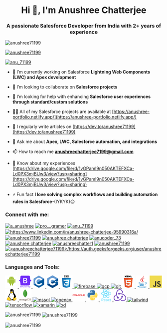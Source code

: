 <h1 align="center">Hi 👋, I'm Anushree Chatterjee</h1>
<h3 align="center">A passionate Salesforce Developer from India with 2+ years of experience</h3>

<p align="left"> <img src="https://komarev.com/ghpvc/?username=anushree71199&label=Profile%20views&color=0e75b6&style=flat" alt="anushree71199" /> </p>

<p align="left"> <a href="https://github.com/ryo-ma/github-profile-trophy"><img src="https://github-profile-trophy.vercel.app/?username=anushree71199" alt="anushree71199" /></a> </p>

<p align="left"> <a href="https://twitter.com/anu_71199" target="blank"><img src="https://img.shields.io/twitter/follow/anu_71199?logo=twitter&style=for-the-badge" alt="anu_71199" /></a> </p>

- 🔭 I’m currently working on Salesforce **Lightning Web Components (LWC) and Apex development**

- 👯 I’m looking to collaborate on **Salesforce projects**

- 🤝  I’m looking for help with enhancing **Salesforce user experiences through standard/custom solutions**

- 👨‍💻 All of my Salesforce projects are available at [https://anushree-portfolio.netlify.app/](https://anushree-portfolio.netlify.app/)

- 📝 I regularly write articles on [https://dev.to/anushree71199](https://dev.to/anushree71199)

- 💬 Ask me about **Apex, LWC, Salesforce automation, and integrations**

- 📫 How to reach me **anushreechatterjee7199@gmail.com**

- 📄 Know about my experiences [https://drive.google.com/file/d/1vGPamI9n050AKTEFXCa-Ld0PX3mjBUw3/view?usp=sharing](https://drive.google.com/file/d/1vGPamI9n050AKTEFXCa-Ld0PX3mjBUw3/view?usp=sharing)

- ⚡ Fun fact **I love solving complex workflows and building automation rules in Salesforce**-(IYKYK)😉

<h3 align="left">Connect with me:</h3>
<p align="left">
<a href="https://codepen.io/a_anushree" target="blank"><img align="center" src="https://raw.githubusercontent.com/rahuldkjain/github-profile-readme-generator/master/src/images/icons/Social/codepen.svg" alt="a_anushree" height="30" width="40" /></a>
<a href="https://dev.to/pro._.gramer" target="blank"><img align="center" src="https://cdn.jsdelivr.net/npm/simple-icons@3.0.1/icons/dev-dot-to.svg" alt="pro._.gramer" height="30" width="40" /></a>
<a href="https://twitter.com/anu_71199" target="blank"><img align="center" src="https://raw.githubusercontent.com/rahuldkjain/github-profile-readme-generator/master/src/images/icons/Social/twitter.svg" alt="anu_71199" height="30" width="40" /></a>
<a href="https://linkedin.com/in/https://www.linkedin.com/in/anushree-chatterjee-95990316a/" target="blank"><img align="center" src="https://raw.githubusercontent.com/rahuldkjain/github-profile-readme-generator/master/src/images/icons/Social/linked-in-alt.svg" alt="https://www.linkedin.com/in/anushree-chatterjee-95990316a/" height="30" width="40" /></a>
<a href="https://codesandbox.com/anushree71199" target="blank"><img align="center" src="https://cdn.jsdelivr.net/npm/simple-icons@3.0.1/icons/codesandbox.svg" alt="anushree71199" height="30" width="40" /></a>
<a href="https://fb.com/anushree chatterjee" target="blank"><img align="center" src="https://raw.githubusercontent.com/rahuldkjain/github-profile-readme-generator/master/src/images/icons/Social/facebook.svg" alt="anushree chatterjee" height="30" width="40" /></a>
<a href="https://instagram.com/anucoder_73" target="blank"><img align="center" src="https://raw.githubusercontent.com/rahuldkjain/github-profile-readme-generator/master/src/images/icons/Social/instagram.svg" alt="anucoder_73" height="30" width="40" /></a>
<a href="https://dribbble.com/anushree chatterjee" target="blank"><img align="center" src="https://raw.githubusercontent.com/rahuldkjain/github-profile-readme-generator/master/src/images/icons/Social/dribbble.svg" alt="anushree chatterjee" height="30" width="40" /></a>
<a href="https://www.hackerrank.com/anushreechatter1" target="blank"><img align="center" src="https://raw.githubusercontent.com/rahuldkjain/github-profile-readme-generator/master/src/images/icons/Social/hackerrank.svg" alt="anushreechatter1" height="30" width="40" /></a>
<a href="https://www.leetcode.com/anushree71199" target="blank"><img align="center" src="https://raw.githubusercontent.com/rahuldkjain/github-profile-readme-generator/master/src/images/icons/Social/leet-code.svg" alt="anushree71199" height="30" width="40" /></a>
<a href="https://auth.geeksforgeeks.org/user/<anushreechatterjee71199>/https://auth.geeksforgeeks.org/user/anushreechatterjee71199" target="blank"><img align="center" src="https://raw.githubusercontent.com/rahuldkjain/github-profile-readme-generator/master/src/images/icons/Social/geeks-for-geeks.svg" alt="<anushreechatterjee71199>/https://auth.geeksforgeeks.org/user/anushreechatterjee71199" height="30" width="40" /></a>
</p>

<h3 align="left">Languages and Tools:</h3>
<p align="left"> <a href="https://developer.android.com" target="_blank"> <img src="https://raw.githubusercontent.com/devicons/devicon/master/icons/android/android-original-wordmark.svg" alt="android" width="40" height="40"/> </a> <a href="https://getbootstrap.com" target="_blank"> <img src="https://raw.githubusercontent.com/devicons/devicon/master/icons/bootstrap/bootstrap-plain-wordmark.svg" alt="bootstrap" width="40" height="40"/> </a> <a href="https://www.cprogramming.com/" target="_blank"> <img src="https://raw.githubusercontent.com/devicons/devicon/master/icons/c/c-original.svg" alt="c" width="40" height="40"/> </a> <a href="https://www.w3schools.com/cpp/" target="_blank"> <img src="https://raw.githubusercontent.com/devicons/devicon/master/icons/cplusplus/cplusplus-original.svg" alt="cplusplus" width="40" height="40"/> </a> <a href="https://www.w3schools.com/css/" target="_blank"> <img src="https://raw.githubusercontent.com/devicons/devicon/master/icons/css3/css3-original-wordmark.svg" alt="css3" width="40" height="40"/> </a> <a href="https://firebase.google.com/" target="_blank"> <img src="https://www.vectorlogo.zone/logos/firebase/firebase-icon.svg" alt="firebase" width="40" height="40"/> </a> <a href="https://cloud.google.com" target="_blank"> <img src="https://www.vectorlogo.zone/logos/google_cloud/google_cloud-icon.svg" alt="gcp" width="40" height="40"/> </a> <a href="https://git-scm.com/" target="_blank"> <img src="https://www.vectorlogo.zone/logos/git-scm/git-scm-icon.svg" alt="git" width="40" height="40"/> </a> <a href="https://www.w3.org/html/" target="_blank"> <img src="https://raw.githubusercontent.com/devicons/devicon/master/icons/html5/html5-original-wordmark.svg" alt="html5" width="40" height="40"/> </a> <a href="https://www.java.com" target="_blank"> <img src="https://raw.githubusercontent.com/devicons/devicon/master/icons/java/java-original.svg" alt="java" width="40" height="40"/> </a> <a href="https://developer.mozilla.org/en-US/docs/Web/JavaScript" target="_blank"> <img src="https://raw.githubusercontent.com/devicons/devicon/master/icons/javascript/javascript-original.svg" alt="javascript" width="40" height="40"/> </a> <a href="https://www.linux.org/" target="_blank"> <img src="https://raw.githubusercontent.com/devicons/devicon/master/icons/linux/linux-original.svg" alt="linux" width="40" height="40"/> </a> <a href="https://www.mongodb.com/" target="_blank"> <img src="https://raw.githubusercontent.com/devicons/devicon/master/icons/mongodb/mongodb-original-wordmark.svg" alt="mongodb" width="40" height="40"/> </a> <a href="https://www.microsoft.com/en-us/sql-server" target="_blank"> <img src="https://www.svgrepo.com/show/303229/microsoft-sql-server-logo.svg" alt="mssql" width="40" height="40"/> </a> <a href="https://opencv.org/" target="_blank"> <img src="https://www.vectorlogo.zone/logos/opencv/opencv-icon.svg" alt="opencv" width="40" height="40"/> </a> <a href="https://www.oracle.com/" target="_blank"> <img src="https://raw.githubusercontent.com/devicons/devicon/master/icons/oracle/oracle-original.svg" alt="oracle" width="40" height="40"/> </a> <a href="https://www.python.org" target="_blank"> <img src="https://raw.githubusercontent.com/devicons/devicon/master/icons/python/python-original.svg" alt="python" width="40" height="40"/> </a> <a href="https://reactjs.org/" target="_blank"> <img src="https://raw.githubusercontent.com/devicons/devicon/master/icons/react/react-original-wordmark.svg" alt="react" width="40" height="40"/> </a> <a href="https://redux.js.org" target="_blank"> <img src="https://raw.githubusercontent.com/devicons/devicon/master/icons/redux/redux-original.svg" alt="redux" width="40" height="40"/> </a> <a href="https://tailwindcss.com/" target="_blank"> <img src="https://www.vectorlogo.zone/logos/tailwindcss/tailwindcss-icon.svg" alt="tailwind" width="40" height="40"/> </a> <a href="https://www.tensorflow.org" target="_blank"> <img src="https://www.vectorlogo.zone/logos/tensorflow/tensorflow-icon.svg" alt="tensorflow" width="40" height="40"/> </a> <a href="https://dotnet.microsoft.com/apps/xamarin" target="_blank"> <img src="https://raw.githubusercontent.com/detain/svg-logos/780f25886640cef088af994181646db2f6b1a3f8/svg/xamarin.svg" alt="xamarin" width="40" height="40"/> </a> <a href="https://www.adobe.com/products/xd.html" target="_blank"> <img src="https://cdn.worldvectorlogo.com/logos/adobe-xd.svg" alt="xd" width="40" height="40"/> </a> </p>

<p><img align="left" src="https://github-readme-stats.vercel.app/api/top-langs?username=anushree71199&show_icons=true&locale=en&layout=compact" alt="anushree71199" /></p>

<p>&nbsp;<img align="center" src="https://github-readme-stats.vercel.app/api?username=anushree71199&show_icons=true&locale=en" alt="anushree71199" /></p>

<p><img align="center" src="https://github-readme-streak-stats.herokuapp.com/?user=anushree71199&" alt="anushree71199" /></p>
